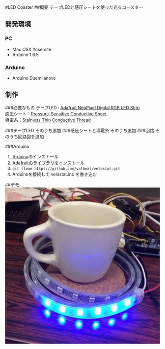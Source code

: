#LED Coaster
##概要
テープLEDと感圧シートを使った光るコースター
## 開発環境
### PC
+ Mac OSX Yosemite 
+ Arduino 1.6.5

### Arduino
+ Arduino Duemilanove

## 制作
###必要なもの
テープLED : [Adafruit NeoPixel Digital RGB LED Strip](http://www.adafruit.com/products/1138)  
感圧シート：[Pressure-Sensitive Conductive Sheet](https://www.adafruit.com/products/1361)  
導電糸：[Stainless Thin Conductive Thread](http://www.adafruit.com/products/640)

###テープLED
そのうち追加
###感圧シートと導電糸
そのうち追加
###回路
そのうち回路図を追加

###Arduino
1. [Arduino](https://www.arduino.cc/en/Main/Software)のインストール  
2. [Adafruitのライブラリ](https://github.com/adafruit/Adafruit_NeoPixel)をインストール  
3. `git clone https://github.com/valbeat/velostat.git`    
4. Arduinoを接続して velostat.ino を書き込む  

##デモ
![movie](movie.gif)
